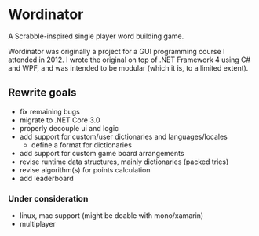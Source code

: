# Wordinator

A Scrabble-inspired single player word building game.

Wordinator was originally a project for a GUI programming course I attended in 2012. I wrote the original on top of .NET Framework 4 using C# and WPF, and was intended to be modular (which it is, to a limited extent).

## Rewrite goals

- fix remaining bugs
- migrate to .NET Core 3.0
- properly decouple ui and logic
- add support for custom/user dictionaries and languages/locales
  - define a format for dictionaries
- add support for custom game board arrangements
- revise runtime data structures, mainly dictionaries (packed tries)
- revise algorithm(s) for points calculation
- add leaderboard

### Under consideration

- linux, mac support (might be doable with mono/xamarin)
- multiplayer
